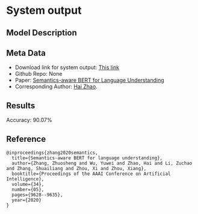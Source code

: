 # System output


## Model Description

## Meta Data
* Download link for system output: [This link](https://drive.google.com/file/d/1LMARoaHEGt8D4fGPPjUJRwPNt_RHgEeT/view?usp=sharing)
* Github Repo: None
* Paper: [Semantics-aware BERT for Language Understanding](https://arxiv.org/pdf/1909.02209v3.pdf)
* Corresponding Author: [Hai Zhao](https://bcmi.sjtu.edu.cn/~zhaohai).

## Results
Accuracy: 90.07%

## Reference
```
@inproceedings{zhang2020semantics,
  title={Semantics-aware BERT for language understanding},
  author={Zhang, Zhuosheng and Wu, Yuwei and Zhao, Hai and Li, Zuchao and Zhang, Shuailiang and Zhou, Xi and Zhou, Xiang},
  booktitle={Proceedings of the AAAI Conference on Artificial Intelligence},
  volume={34},
  number={05},
  pages={9628--9635},
  year={2020}
}
```



